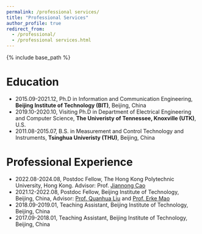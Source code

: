 ```yaml
---
permalink: /professional services/
title: "Professional Services"
author_profile: true
redirect_from: 
  - /professional/
  - /professional services.html
---
```


{% include base_path %}

Education
======
* 2015.09-2021.12, Ph.D in Information and Communication Engineering, **Beijing Institute of Technology (BIT)**, Beijing, China
* 2019.10-2020.10, Visiting Ph.D in Department of Electrical Engineering and Computer Science, **The Univeristy of Tennessee, Knoxville (UTK)**, U.S.
* 2011.08-2015.07, B.S. in Measurement and Control Technology and Instruments, **Tsinghua Univeristy (THU)**, Beijing, China

Professional Experience
======
* 2022.08-2024.08, Postdoc Fellow, The Hong Kong Polytechnic University, Hong Kong. Advisor: Prof. [Jiannong Cao](https://www4.comp.polyu.edu.hk/~csjcao/)
* 2021.12-2022.08, Postdoc Fellow, Beijing Institute of Technology, Beijing, China, Advisor: [Prof. Quanhua Liu](https://radar.bit.edu.cn/szdw/jsfc/gjjrc/7a076c3d6a0042279d6804ed128e9c8b.htm) and [Prof. Erke Mao](https://radar.bit.edu.cn/szdw/jsfc/ys/0ece10fa1a6f42cab3b578385a295524.htm)
* 2018.09-2019.01, Teaching Assistant, Beijing Institute of Technology, Beijing, China
* 2017.09-2018.01, Teaching Assistant, Beijing Institute of Technology, Beijing, China

